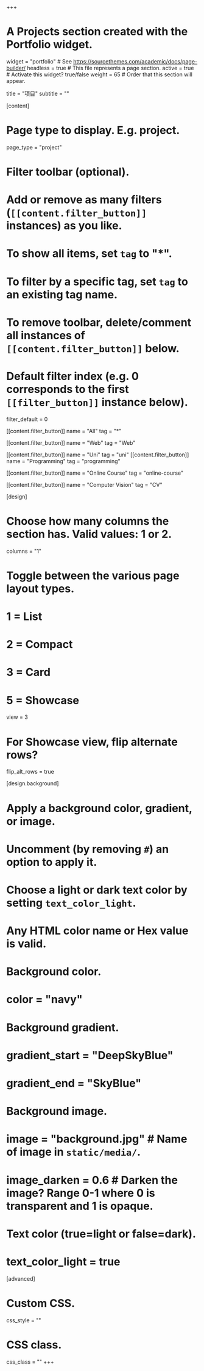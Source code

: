 +++
# A Projects section created with the Portfolio widget.
widget = "portfolio"  # See https://sourcethemes.com/academic/docs/page-builder/
headless = true  # This file represents a page section.
active = true  # Activate this widget? true/false
weight = 65  # Order that this section will appear.

title = "项目"
subtitle = ""

[content]
# Page type to display. E.g. project.
page_type = "project"

# Filter toolbar (optional).
# Add or remove as many filters (`[[content.filter_button]]` instances) as you like.
# To show all items, set `tag` to "*".
# To filter by a specific tag, set `tag` to an existing tag name.
# To remove toolbar, delete/comment all instances of `[[content.filter_button]]` below.

# Default filter index (e.g. 0 corresponds to the first `[[filter_button]]` instance below).
filter_default = 0

[[content.filter_button]]
name = "All"
tag = "*"

[[content.filter_button]]
name = "Web"
tag = "Web"

[[content.filter_button]]
name = "Uni"
tag = "uni"
[[content.filter_button]]
name = "Programming"
tag = "programming"


[[content.filter_button]]
name = "Online Course"
tag = "online-course"

[[content.filter_button]]
name = "Computer Vision"
tag = "CV"



[design]
# Choose how many columns the section has. Valid values: 1 or 2.
columns = "1"

# Toggle between the various page layout types.
#   1 = List
#   2 = Compact
#   3 = Card
#   5 = Showcase
view = 3

# For Showcase view, flip alternate rows?
flip_alt_rows = true

[design.background]
# Apply a background color, gradient, or image.
#   Uncomment (by removing `#`) an option to apply it.
#   Choose a light or dark text color by setting `text_color_light`.
#   Any HTML color name or Hex value is valid.

# Background color.
# color = "navy"

# Background gradient.
# gradient_start = "DeepSkyBlue"
# gradient_end = "SkyBlue"

# Background image.
# image = "background.jpg"  # Name of image in `static/media/`.
# image_darken = 0.6  # Darken the image? Range 0-1 where 0 is transparent and 1 is opaque.

# Text color (true=light or false=dark).
# text_color_light = true

[advanced]
# Custom CSS.
css_style = ""

# CSS class.
css_class = ""
+++

